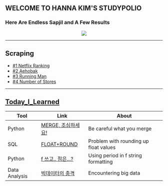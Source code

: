 ## WELCOME TO HANNA KIM'S STUDYPOLIO
### Here Are Endless Sapjil and A Few Results
<p align="center">
  <img src="https://images.unsplash.com/photo-1516782522590-682f9816631d?ixlib=rb-1.2.1&ixid=eyJhcHBfaWQiOjEyMDd9&auto=format&fit=crop&w=1990&q=80"/>
</p>

***

## Scraping
- [#1 Netflix Ranking](scraping_netflix_second_trial.html)
- [#2 Aehobak](scraping_aehobak.html)
- [#3 Running Man](scraping_runningman.html)
- [#4 Number of Stores](scraping_stores_togu.html)

***

## [Today_I_Learned](https://velog.io/@khnn)

| Tool | Link | About |
| --------------- | --------------- | --------------- |
| Python | [MERGE, 조심하세요!](https://velog.io/@khnn/MERGE-JOIN-조심하세요) | Be careful what you merge |
| SQL | [FLOAT+ROUND](https://velog.io/@khnn/TIL-FLOAT-ROUND) | Problem with rounding up float values |
| Python | [f 쓰고.. 점은...?](https://velog.io/@khnn/python-f-쓰고..점은-어디-찍는다고) | Using period in f string formatting |
| Data Analysis | [빅데이터의 충격](https://velog.io/@khnn/TIL-빅데이터의-충격) | Encountering big data |


